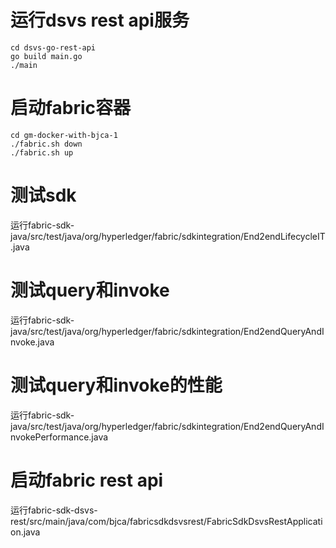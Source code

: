# 运行dsvs rest api服务
```
cd dsvs-go-rest-api
go build main.go
./main
```

# 启动fabric容器
```
cd gm-docker-with-bjca-1
./fabric.sh down
./fabric.sh up
```

# 测试sdk
运行fabric-sdk-java/src/test/java/org/hyperledger/fabric/sdkintegration/End2endLifecycleIT.java

# 测试query和invoke
运行fabric-sdk-java/src/test/java/org/hyperledger/fabric/sdkintegration/End2endQueryAndInvoke.java

# 测试query和invoke的性能
运行fabric-sdk-java/src/test/java/org/hyperledger/fabric/sdkintegration/End2endQueryAndInvokePerformance.java

# 启动fabric rest api
运行fabric-sdk-dsvs-rest/src/main/java/com/bjca/fabricsdkdsvsrest/FabricSdkDsvsRestApplication.java
